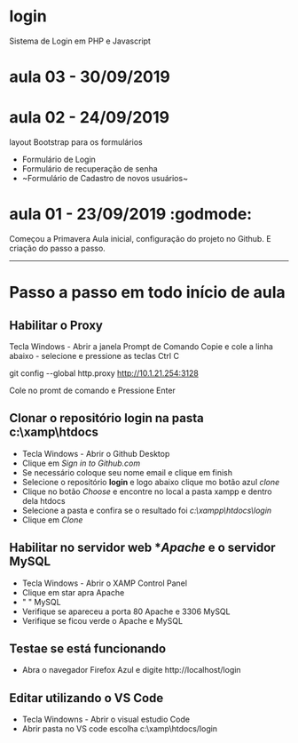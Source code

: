# login
Sistema de Login em PHP e Javascript

# aula 03 - 30/09/2019



# aula 02 - 24/09/2019
layout Bootstrap para os formulários
- Formulário de Login
- Formulário de recuperação de senha
- ~Formulário de Cadastro de novos usuários~


# aula 01 - 23/09/2019 :godmode:
Começou a Primavera 
Aula inicial, configuração do projeto no Github.
E criação do passo a passo.

---
# Passo a passo em todo início de aula 

## Habilitar o Proxy
Tecla Windows - Abrir a janela Prompt de Comando
Copie e cole a linha abaixo - selecione e pressione as teclas Ctrl C

git config --global http.proxy http://10.1.21.254:3128

Cole no promt de comando e 
Pressione Enter

## Clonar o repositório **login** na pasta **c:\xamp\htdocs**
 - Tecla Windows - Abrir o Github Desktop
 - Clique em *Sign in to Github.com*
 - Se necessário coloque seu nome  email e clique em finish
 - Selecione o repositório **login** e logo abaixo clique mo botão azul *clone*
 - Clique no botão *Choose* e encontre no local a pasta xampp e dentro dela htdocs
 - Selecione a pasta e confira se o resultado foi *c:\xampp\htdocs\login*
 - Clique em *Clone*
 
 ## Habilitar no servidor web **Apache* e o servidor **MySQL**
 - Tecla Windows - Abrir o XAMP Control Panel
 - Clique em star apra Apache
 - "                 " MySQL
 - Verifique se apareceu a porta 80 Apache e 3306 MySQL
 - Verifique se ficou verde o Apache e MySQL
 
 ## Testae se está funcionando 
 - Abra o navegador Firefox Azul e digite http://localhost/login
 
 ## Editar utilizando o VS Code 
 - Tecla Windowns - Abrir o visual estudio Code 
 - Abrir pasta no VS code escolha c:\xamp\htdocs/login
 

